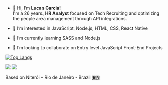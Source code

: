 - 👋 Hi, I’m <b>Lucas Garcia!</b>  
I'm a 26 years, <b>HR Analyst</b> focused on Tech Recruiting and optimizing the people area management through API integrations.


- 👀 I’m interested in JavaScript, Node.js, HTML, CSS, React Native
- 🌱 I’m currently learning SASS and Node.js  
- 💞️ I’m looking to collaborate on Entry level JavaScript Front-End Projects


[![Top Langs](https://github-readme-stats.vercel.app/api/top-langs/?username=LucasG95&layout=compact)](https://github.com/LucasG95/github-readme-stats)

<!---
LucasG95/LucasG95 is a ✨ special ✨ repository because its `README.md` (this file) appears on your GitHub profile.
You can click the Preview link to take a look at your changes.
--->

 
  <a href="https://instagram.com/lu.kegr" target="_blank"><img src="https://img.shields.io/badge/-Instagram-%23E4405F?style=for-the-badge&logo=instagram&logoColor=white" target="_blank"></a>
  <a href="https://www.linkedin.com/in/lgarcia95/" target="_blank"><img src="https://img.shields.io/badge/-LinkedIn-%230077B5?style=for-the-badge&logo=linkedin&logoColor=white" target="_blank"></a>

Based on Niterói - Rio de Janeiro - Brazil <b>🇧🇷</b>
